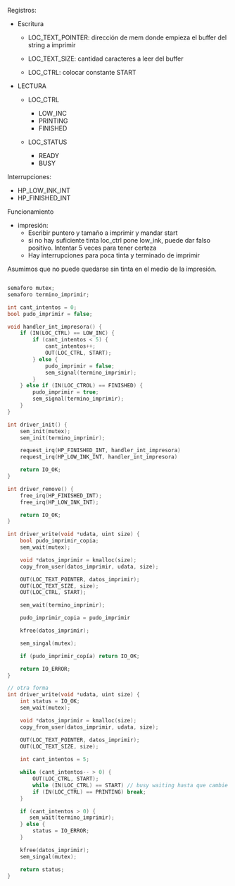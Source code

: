 Registros:

- Escritura

    - LOC_TEXT_POINTER: dirección de mem donde empieza el buffer del string a imprimir
    
    - LOC_TEXT_SIZE: cantidad caracteres a leer del buffer

    - LOC_CTRL: colocar constante START

- LECTURA

    - LOC_CTRL
        - LOW_INC
        - PRINTING
        - FINISHED
    
    - LOC_STATUS
        - READY
        - BUSY

Interrupciones:

- HP_LOW_INK_INT
- HP_FINISHED_INT

Funcionamiento

- impresión: 
    - Escribir puntero y tamaño a imprimir y mandar start
    - si no hay suficiente tinta loc_ctrl pone low_ink, puede dar falso positivo. Intentar 5 veces para tener certeza
    - Hay interrupciones para poca tinta y terminado de imprimir

Asumimos que no puede quedarse sin tinta en el medio de la impresión.

```c

semaforo mutex;
semaforo termino_imprimir;

int cant_intentos = 0;
bool pudo_imprimir = false;

void handler_int_impresora() {
    if (IN(LOC_CTRL) == LOW_INC) {
        if (cant_intentos < 5) {
            cant_intentos++;
            OUT(LOC_CTRL, START);
        } else {            
            pudo_imprimir = false;
            sem_signal(termino_imprimir);
        }
    } else if (IN(LOC_CTROL) == FINISHED) {
        pudo_imprimir = true;
        sem_signal(termino_imprimir);
    }
}

int driver_init() {
    sem_init(mutex);
    sem_init(termino_imprimir);

    request_irq(HP_FINISHED_INT, handler_int_impresora)
    request_irq(HP_LOW_INK_INT, handler_int_impresora)

    return IO_OK;
}

int driver_remove() {
    free_irq(HP_FINISHED_INT);
    free_irq(HP_LOW_INK_INT);

    return IO_OK;
}

int driver_write(void *udata, uint size) {
    bool pudo_imprimir_copia;
    sem_wait(mutex);

    void *datos_imprimir = kmalloc(size);
    copy_from_user(datos_imprimir, udata, size);

    OUT(LOC_TEXT_POINTER, datos_imprimir);
    OUT(LOC_TEXT_SIZE, size);
    OUT(LOC_CTRL, START);

    sem_wait(termino_imprimir);

    pudo_imprimir_copia = pudo_imprimir

    kfree(datos_imprimir);

    sem_singal(mutex);

    if (pudo_imprimir_copía) return IO_OK;

    return IO_ERROR;
}

// otra forma
int driver_write(void *udata, uint size) {
    int status = IO_OK;
    sem_wait(mutex);

    void *datos_imprimir = kmalloc(size);
    copy_from_user(datos_imprimir, udata, size);

    OUT(LOC_TEXT_POINTER, datos_imprimir);
    OUT(LOC_TEXT_SIZE, size);
    
    int cant_intentos = 5;

    while (cant_intentos-- > 0) {
        OUT(LOC_CTRL, START);
        while (IN(LOC_CTRL) == START) // busy waiting hasta que cambie
        if (IN(LOC_CTRL) == PRINTING) break;
    }

    if (cant_intentos > 0) {
       sem_wait(termino_imprimir);
    } else {
        status = IO_ERROR;
    }

    kfree(datos_imprimir);
    sem_singal(mutex);

    return status;
}
```
